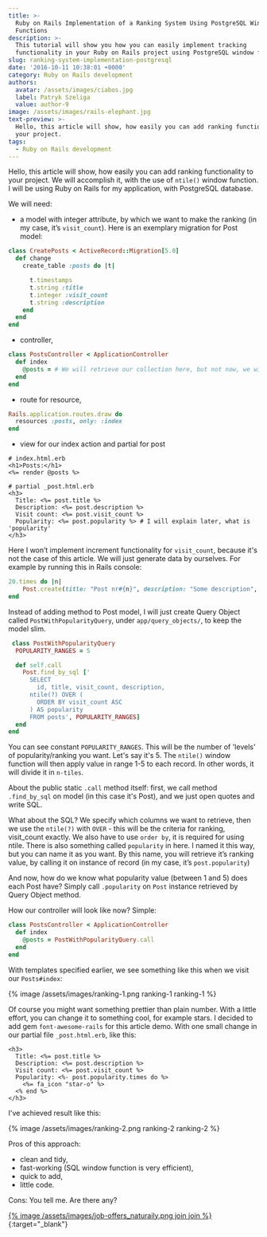 ```yaml
---
title: >-
  Ruby on Rails Implementation of a Ranking System Using PostgreSQL Window
  Functions
description: >-
  This tutorial will show you how you can easily implement tracking
  functionality in your Ruby on Rails project using PostgreSQL window functions.
slug: ranking-system-implementation-postgresql
date: '2016-10-11 10:38:01 +0000'
category: Ruby on Rails development
authors:
  avatar: /assets/images/ciabos.jpg
  label: Patryk Szeliga
  value: author-9
image: /assets/images/rails-elephant.jpg
text-preview: >-
  Hello, this article will show, how easily you can add ranking functionality to
  your project.
tags:
  - Ruby on Rails development
---
```


Hello, this article will show, how easily you can add ranking functionality to your project.
We will accomplish it, with the use of ```ntile()``` window function.
I will be using Ruby on Rails for my application, with PostgreSQL database.

We will need:

 - a model with integer attribute, by which we want to make the ranking (in my case, it’s ```visit_count```). Here is an exemplary migration for Post model:

```ruby
class CreatePosts < ActiveRecord::Migration[5.0]
  def change
    create_table :posts do |t|

      t.timestamps
      t.string :title
      t.integer :visit_count
      t.string :description
    end
  end
end
```

 - controller,

```ruby
class PostsController < ApplicationController
  def index
    @posts = # We will retrieve our collection here, but not now, we will get back to this later
  end
end
```

 - route for resource,

```ruby
Rails.application.routes.draw do
  resources :posts, only: :index
end
```

 - view for our index action and partial for post

```erb
# index.html.erb
<h1>Posts:</h1>
<%= render @posts %>
```

```erb
# partial _post.html.erb
<h3>
  Title: <%= post.title %>
  Description: <%= post.description %>
  Visit count: <%= post.visit_count %>
  Popularity: <%= post.popularity %> # I will explain later, what is 'popularity'
</h3>
```


Here I won’t implement increment functionality for ```visit_count```, because it's not the case of this article. We will just generate data by ourselves. For example by running this in Rails console:

```ruby
20.times do |n|
	Post.create(title: "Post nr#{n}", description: "Some description", visit_count: [*1..100].sample)
end
```

Instead of adding method to Post model, I will just create Query Object called ```PostWithPopularityQuery```, under ```app/query_objects/```, to keep the model slim.

```ruby
 class PostWithPopularityQuery
  POPULARITY_RANGES = 5

  def self.call
    Post.find_by_sql ['
      SELECT
        id, title, visit_count, description,
      ntile(?) OVER (
        ORDER BY visit_count ASC
      ) AS popularity
      FROM posts', POPULARITY_RANGES]
  end
end
```

You can see constant ```POPULARITY_RANGES```. This will be the number of 'levels' of popularity/ranking you want. Let's say it's 5. The ```ntile()``` window function will then apply value in range 1-5 to each record. In other words, it will divide it in ```n-tiles```.

About the public static ```.call``` method itself: first, we call method ```.find_by_sql``` on model (in this case it's Post), and we just open quotes and write SQL.

What about the SQL? We specify which columns we want to retrieve, then we use the ```ntile(?)``` with ```OVER``` - this will be the criteria for ranking, visit_count exactly.
We also have to use ```order by```, it is required for using ntile.
There is also something called ```popularity``` in here. I named it this way, but you can name it as you want. By this name, you will retrieve it’s ranking value, by calling it on instance of record (in my case, it’s ```post.popularity```)

And now, how do we know what popularity value (between 1 and 5) does each Post have? Simply call ```.popularity``` on ```Post``` instance retrieved by Query Object method.

How our controller will look like now?
Simple:

```ruby
class PostsController < ApplicationController
  def index
    @posts = PostWithPopularityQuery.call
  end
end
```

With templates specified earlier, we see something like this when we visit our ```Posts#index```:

{% image /assets/images/ranking-1.png ranking-1 ranking-1 %}

Of course you might want something prettier than plain number.
With a little effort, you can change it to something cool, for example stars.
I decided to add gem ```font-awesome-rails``` for this article demo.
With one small change in our partial file ```_post.html.erb```, like this:

```erb
<h3>
  Title: <%= post.title %>
  Description: <%= post.description %>
  Visit count: <%= post.visit_count %>
  Popularity: <%- post.popularity.times do %>
    <%= fa_icon "star-o" %>
  <% end %>
</h3>
```

I've achieved result like this:

{% image /assets/images/ranking-2.png ranking-2 ranking-2 %}

Pros of this approach:

- clean and tidy,
- fast-working (SQL window function is very efficient),
- quick to add,
- little code.

Cons:
  You tell me. Are there any?

[{% image /assets/images/job-offers_naturaily.png join join %}](https://naturaily.com/careers){:target="_blank"}
